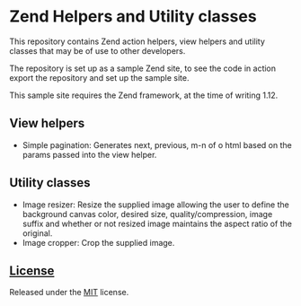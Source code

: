 Zend Helpers and Utility classes
============

This repository contains Zend action helpers, view helpers and utility classes 
that may be of use to other developers.

The repository is set up as a sample Zend site, to see the code in action 
export the repository and set up the sample site.

This sample site requires the Zend framework, at the time of writing 1.12.

## View helpers

- Simple pagination: Generates next, previous, m-n of o html based on the 
params passed into the view helper.

## Utility classes

- Image resizer: Resize the supplied image allowing the user to define the 
background canvas color, desired size, quality/compression, image suffix 
and whether or not resized image maintains the aspect ratio of the original.
- Image cropper: Crop the supplied image.

## [License](https://github.com/g3d-development/zend-helpers/blob/master/LICENSE.md)

Released under the [MIT](http://opensource.org/licenses/mit-license.html) license.
